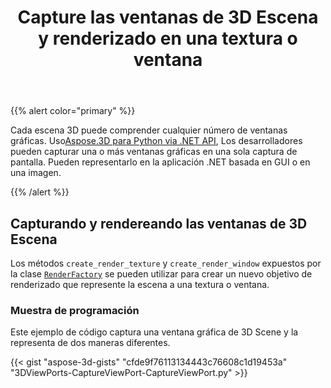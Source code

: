 ﻿---
title: Capture las ventanas de 3D Escena y renderizado en una textura o ventana
type: docs
weight: 20
url: /es/python-net/capture-the-viewports-of-3d-scene-and-render-to-a-texture-or-window/
description: Cada escena 3D puede comprender cualquier número de ventanas gráficas. Usando Aspose.3D para Python via .NET API, los desarrolladores pueden capturar una o más ventanas gráficas en una sola captura de pantalla. Pueden representarlo en la aplicación .NET basada en GUI o en una imagen.
---
{{% alert color="primary" %}}

Cada escena 3D puede comprender cualquier número de ventanas gráficas. Uso[Aspose.3D para Python via .NET API](https://products.aspose.com/3d/python-net/), Los desarrolladores pueden capturar una o más ventanas gráficas en una sola captura de pantalla. Pueden representarlo en la aplicación .NET basada en GUI o en una imagen.

{{% /alert %}}
## **Capturando y rendereando las ventanas de 3D Escena**
Los métodos `create_render_texture` y `create_render_window` expuestos por la clase [`RenderFactory`](https://reference.aspose.com/3d/net/aspose.threed.render/renderfactory) se pueden utilizar para crear un nuevo objetivo de renderizado que represente la escena a una textura o ventana.
### **Muestra de programación**
Este ejemplo de código captura una ventana gráfica de 3D Scene y la representa de dos maneras diferentes.

{{< gist "aspose-3d-gists" "cfde9f76113134443c76608c1d19453a" "3DViewPorts-CaptureViewPort-CaptureViewPort.py" >}}
